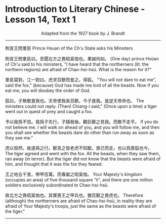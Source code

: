 # Introduction to Literary Chinese - Lesson 14, Text 1

<center>Adapted from the 1927 book by J. Brandt</center>

---

荆宣王問羣臣
Prince Hsuan of the Ch'u State asks his Ministers

荆宣王問羣臣曰。吾聞北方之畏昭奚恤也。果誠何如。
(One day) prince Hsüan of Ch'u said to his ministers, "I have heard that the northerners (lit. the northern regions) are afraid of Chao-hsi-hsü. What is the reason for it?"

羣臣莫對。江一對曰。虎求百獸而食之。得狐。
"You will not dare to eat me", said the fox," (because) God has made me lord of all the beasts. Now if you eat me, you will disobey the order of God.

狐曰。子無敢食我也。天帝使我長百獸。今子食我。是逆天帝命也。
The ministers could not reply. (Then) Chiang-i said," (Once upon a time) a tiger went out in quest of prey and caught a fox.

予以我爲不信。我爲子先行。子隨我後。觀巨獸之見我。而敢不走平。
If you do not believe me. I will walk on ahead of you, and you will follow me, and then you shall see whether the beasts dare do other than run away as soon as they see me."

虎以爲然。故遂與之行。獸見之皆老虎不知獸。畏已而走。也以爲畏狐也今。
The tiger agreed and went with the fox. All the beasts, when they saw them, ran away (in terror). But the tiger did not know that the beasts were afraid of him, and thought that it was the fox they feared.

王之地五千里。帶甲百萬。而專屬之昭奚恤。
Your Majesty's kingdom (occupies an area) of five thousand square "li", and there are one million soldiers exclusively subordinated to Chao-hsi-hsü.

故北方之畏昭奚恤也。其實畏王之甲兵也。猶百獸之畏虎也。
Therefore (although) the northerners are afraid of Chao-hsi-hsü, in reality they are afraid of Your Majesty's troops, just the same as the beasts were afraid of the tiger."

---
